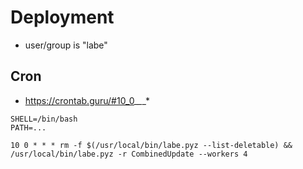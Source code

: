 # Deployment

* user/group is "labe"

## Cron

* https://crontab.guru/#10_0_*_*_*

```cron
SHELL=/bin/bash
PATH=...

10 0 * * * rm -f $(/usr/local/bin/labe.pyz --list-deletable) && /usr/local/bin/labe.pyz -r CombinedUpdate --workers 4    
```